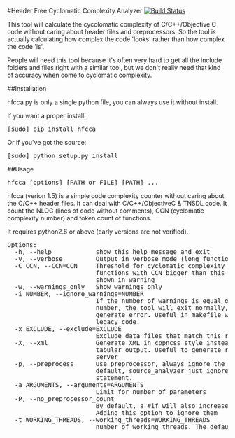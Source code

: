 #Header Free Cyclomatic Complexity Analyzer
[![Build Status](https://travis-ci.org/terryyin/hfcca.png?branch=master)](https://travis-ci.org/terryyin/hfcca)

This tool will calculate the cycolomatic complexity of C/C++/Objective C code without caring about header files and preprocessors. So the tool is actually calculating how complex the code 'looks' rather than how complex the code 'is'.

People will need this tool because it's often very hard to get all the include folders and files right with a similar tool, but we don't really need that kind of accuracy when come to cyclomatic complexity.

##Installation

hfcca.py is only a single python file, you can always use it without install.

If you want a proper install:

<pre>
[sudo] pip install hfcca
</pre>

Or if you've got the source:

<pre>
[sudo] python setup.py install
</pre>

##Usage

<pre>
hfcca [options] [PATH or FILE] [PATH] ... 
</pre>

hfcca (verion 1.5) is a simple code complexity counter without caring about
the C/C++ header files. It can deal with C/C++/ObjectiveC & TNSDL code. It count the NLOC
(lines of code without comments), CCN  (cyclomatic complexity number) and
token count of functions.

It requires python2.6 or above (early versions are not verified).

<pre>
Options:
  -h, --help            show this help message and exit
  -v, --verbose         Output in verbose mode (long function name)
  -C CCN, --CCN=CCN     Threshold for cyclomatic complexity number warning.
                        functions with CCN bigger than this number will be
                        shown in warning
  -w, --warnings_only   Show warnings only
  -i NUMBER, --ignore_warnings=NUMBER
                        If the number of warnings is equal or less than the
                        number, the tool will exit normally, otherwize it will
                        generate error. Useful in makefile when improving
                        legacy code.
  -x EXCLUDE, --exclude=EXCLUDE
                        Exclude data files that match this regular expression
  -X, --xml             Generate XML in cppncss style instead of the normal
                        tabular output. Useful to generate report in Hudson
                        server
  -p, --preprocess      Use preprocessor, always ignore the #else branch. By
                        default, source_analyzer just ignore any preprocessor
                        statement.
  -a ARGUMENTS, --arguments=ARGUMENTS
                        Limit for number of parameters
  -P, --no_preprocessor_count
                        By default, a #if will also increase the complexity.
                        Adding this option to ignore them
  -t WORKING_THREADS, --working_threads=WORKING_THREADS
                        number of working threads. The default value is 1.
</pre>                   
